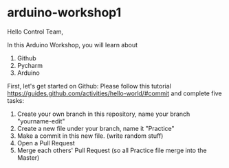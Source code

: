 # arduino-workshop1

Hello Control Team,

In this Arduino Workshop, you will learn about
1. Github
2. Pycharm
3. Arduino

First, let's get started on Github:
Please follow this tutorial https://guides.github.com/activities/hello-world/#commit
and complete five tasks:
1. Create your own branch in this repository, name your branch "yourname-edit" 
2. Create a new file under your branch, name it "Practice"
3. Make a commit in this new file. (write random stuff)
4. Open a Pull Request
5. Merge each others' Pull Request (so all Practice file merge into the Master)
